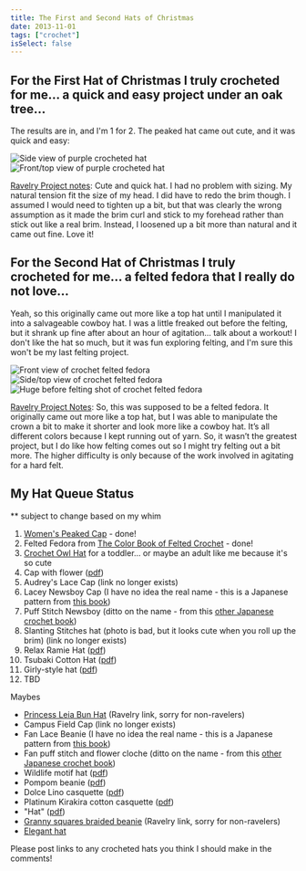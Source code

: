 ```yaml
---
title: The First and Second Hats of Christmas
date: 2013-11-01
tags: ["crochet"]
isSelect: false
---
```


## For the First Hat of Christmas I truly crocheted for me... a quick and easy project under an oak tree...

The results are in, and I'm 1 for 2.  The peaked hat came out cute, and it was quick and easy:

<div class="box-flex gap-300">
  <img alt="Side view of purple crocheted hat" src="/images/posts/peaked_hat_1.jpg">
  <img alt="Front/top view of purple crocheted hat" src="/images/posts/peaked_hat_2.jpg">
</div>

[Ravelry Project notes](http://www.ravelry.com/projects/SiaTex/womens-peaked-cap):  Cute and quick hat. I had no problem with sizing. My natural tension fit the size of my head. I did have to redo the brim though. I assumed I would need to tighten up a bit, but that was clearly the wrong assumption as it made the brim curl and stick to my forehead rather than stick out like a real brim. Instead, I loosened up a bit more than natural and it came out fine. Love it!

## For the Second Hat of Christmas I truly crocheted for me... a felted fedora that I really do not love...

Yeah, so this originally came out more like a top hat until I manipulated it into a salvageable cowboy hat.  I was a little freaked out before the felting, but it shrank up fine after about an hour of agitation... talk about a workout!  I don't like the hat so much, but it was fun exploring felting, and I'm sure this won't be my last felting project.

<div class="box-flex gap-300">
  <img alt="Front view of crochet felted fedora" src="/images/posts/fedora1.jpg">
  <img alt="Side/top view of crochet felted fedora" src="/images/posts/fedora2.jpg">
  <img alt="Huge before felting shot of crochet felted fedora" src="/images/posts/fedora3.jpg">
</div>

[Ravelry Project Notes](http://www.ravelry.com/projects/SiaTex/fedora):  So, this was supposed to be a felted fedora. It originally came out more like a top hat, but I was able to manipulate the crown a bit to make it shorter and look more like a cowboy hat. It’s all different colors because I kept running out of yarn. So, it wasn’t the greatest project, but I do like how felting comes out so I might try felting out a bit more. The higher difficulty is only because of the work involved in agitating for a hard felt.

## My Hat Queue Status
** subject to change based on my whim

1. [Women's Peaked Cap](https://www.yarnspirations.com/patons-womens-peaked-cap/PAC0116-001019M.html) - done!
2. Felted Fedora from [The Color Book of Felted Crochet](https://www.amazon.com/The-Color-Book-Felted-Crochet/dp/1580113818/ref=cm_cr_pr_product_top) - done!
3. [Crochet Owl Hat](https://www.repeatcrafterme.com/2012/09/crochet-owl-hat-pattern-in-newborn.html) for a toddler... or maybe an adult like me because it's so cute
4. Cap with flower ([pdf](https://www.gosyo.co.jp/english/pattern/eHTML/ePDF/1005/w1/29-210-24_Cap.pdf))
5. Audrey's Lace Cap (link no longer exists)
6. Lacey Newsboy Cap (I have no idea the real name - this is a Japanese pattern from [this book](https://www.amazon.co.jp/dp/product/4834726606/))
7. Puff Stitch Newsboy (ditto on the name - from this [other Japanese crochet book](https://www.amazon.co.jp/gp/product/4834726177))
8. Slanting Stitches hat (photo is bad, but it looks cute when you roll up the brim) (link no longer exists)
9. Relax Ramie Hat ([pdf](http://gosyo.co.jp/english/pattern/eHTML/ePDF/1103/4w/27-G723H_Relax_Ramie_Hat.pdf))
10. Tsubaki Cotton Hat ([pdf](http://gosyo.co.jp/english/pattern/eHTML/ePDF/1103/1w/210-38_Tsubaki_Cotton_Hat.pdf))
11. Girly-style hat ([pdf](http://gosyo.co.jp/english/pattern/eHTML/ePDF/1005/w2/28-G741C_Girly-style_hat.pdf))
12. TBD

Maybes
- [Princess Leia Bun Hat](https://www.ravelry.com/patterns/library/princess-bun-hat) (Ravelry link, sorry for non-ravelers)
- Campus Field Cap (link no longer exists)
- Fan Lace Beanie (I have no idea the real name - this is a Japanese pattern from [this book](https://www.amazon.co.jp/dp/product/4834726606/))
- Fan puff stitch and flower cloche (ditto on the name - from this [other Japanese crochet book](https://www.amazon.co.jp/gp/product/4834726177))
- Wildlife motif hat ([pdf](http://gosyo.co.jp/english/pattern/eHTML/ePDF/1305/213ss-06_Wild_Life_Motif_Hat.pdf))
- Pompom beanie ([pdf](http://gosyo.co.jp/english/pattern/eHTML/ePDF/1112/1w/210-195-hat_Pompom_Beanie.pdf))
- Dolce Lino casquette ([pdf](http://gosyo.co.jp/english/pattern/eHTML/ePDF/1303/211s-5_Dolce_Lino_Casquette.pdf))
- Platinum Kirakira cotton casquette ([pdf](http://gosyo.co.jp/english/pattern/eHTML/ePDF/1105/4w/27-556C_Platinum_Kirakira_Cotton_Casquette.pdf))
- "Hat" ([pdf](http://gosyo.co.jp/english/pattern/eHTML/ePDF/1306/213ss-38_Hats.pdf))
- [Granny squares braided beanie](https://www.ravelry.com/patterns/library/granny-squares-braided-cap) (Ravelry link, sorry for non-ravelers)
- [Elegant hat](https://www.yarnspirations.com/caron-elegant-hat/CAC0116-008519M.html)

Please post links to any crocheted hats you think I should make in the comments!
